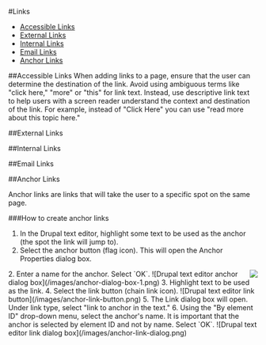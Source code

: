 #Links

* [Accessible Links](#accessible-links)
* [External Links](#external-links)
* [Internal Links](#internal-links)
* [Email Links](#email-links)
* [Anchor Links](#anchor-links)

##Accessible Links
When adding links to a page, ensure that the user can determine the destination of the link. Avoid using ambiguous terms like "click here," "more" or "this" for link text. Instead, use descriptive link text to help users with a screen reader understand the context and destination of the link. For example, instead of "Click Here" you can use "read more about this topic here."

##External Links

##Internal Links

##Email Links

##Anchor Links

Anchor links are links that will take the user to a specific spot on the same page. 

###How to create anchor links

1. In the Drupal text editor, highlight some text to be used as the anchor (the spot the link will jump to). 
2. Select the anchor button (flag icon). This will open the Anchor Properties dialog box. 
  <img style="float: right;" src="anchor-anchor-button.png">
2. Enter a name for the anchor. Select `OK`.
      ![Drupal text editor anchor dialog box](/images/anchor-dialog-box-1.png)
3. Highlight text to be used as the link. 
4. Select the link button (chain link icon). 
      ![Drupal text editor link button](/images/anchor-link-button.png)
5. The Link dialog box will open. Under link type, select "link to anchor in the text."
6. Using the "By element ID" drop-down menu, select the anchor's name. It is important that the anchor is selected by element ID and not by name. Select `OK`.
      ![Drupal text editor link dialog box](/images/anchor-link-dialog.png)


